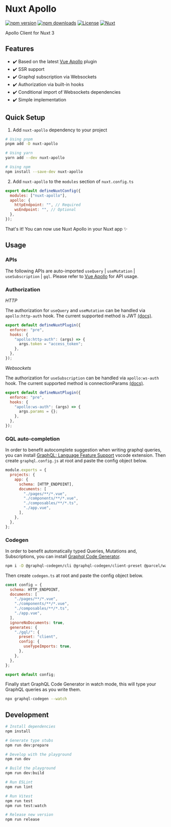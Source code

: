 # Nuxt Apollo

[![npm version][npm-version-src]][npm-version-href]
[![npm downloads][npm-downloads-src]][npm-downloads-href]
[![License][license-src]][license-href]
[![Nuxt][nuxt-src]][nuxt-href]

Apollo Client for Nuxt 3

## Features

- ✔️ Based on the latest [Vue Apollo](https://v4.apollo.vuejs.org/) plugin
- ✔️ SSR support
- ✔️ Graphql subscription via Websockets
- ✔️ Authorization via built-in hooks
- ✔️ Conditional import of Websockets dependencies
- ✔️ Simple implementation

## Quick Setup

1. Add `nuxt-apollo` dependency to your project

```bash
# Using pnpm
pnpm add -D nuxt-apollo

# Using yarn
yarn add --dev nuxt-apollo

# Using npm
npm install --save-dev nuxt-apollo
```

2. Add `nuxt-apollo` to the `modules` section of `nuxt.config.ts`

```js
export default defineNuxtConfig({
  modules: ["nuxt-apollo"],
  apollo: {
    httpEndpoint: "", // Required
    wsEndpoint: "", // Optional
  },
});
```

That's it! You can now use Nuxt Apollo in your Nuxt app ✨

## Usage

### APIs

The following APIs are auto-imported `useQuery` | `useMutation` | `useSubscription` | `gql`. Please refer to [Vue Apollo](https://v4.apollo.vuejs.org/) for API usage.

### Authorization

_HTTP_

The authorization for `useQuery` and `useMutation` can be handled via `apollo:http-auth` hook. The current supported method is JWT [(docs)](https://www.apollographql.com/docs/react/networking/authentication/#header).

```js
export default defineNuxtPlugin({
  enforce: "pre",
  hooks: {
    "apollo:http-auth": (args) => {
      args.token = "access_token";
    },
  },
});
```

_Websockets_

The authorization for `useSubscription` can be handled via `apollo:ws-auth` hook. The current supported method is connectionParams [(docs)](https://www.apollographql.com/docs/react/data/subscriptions/#5-authenticate-over-websocket-optional).

```js
export default defineNuxtPlugin({
  enforce: "pre",
  hooks: {
    "apollo:ws-auth": (args) => {
      args.params = {};
    },
  },
});
```

### GQL auto-completion

In order to benefit autocomplete suggestion when writing graphql queries, you can install [GraphQL: Language Feature Support](https://marketplace.visualstudio.com/items?itemName=GraphQL.vscode-graphql) vscode extension.
Then create `graphql.config.js` at root and paste the config object below.

```js
module.exports = {
  projects: {
    app: {
      schema: [HTTP_ENDPOINT],
      documents: [
        "./pages/**/*.vue",
        "./components/**/*.vue",
        "./composables/**/*.ts",
        "./app.vue",
      ],
    },
  },
};
```

### Codegen

In order to benefit automatically typed Queries, Mutations and, Subscriptions, you can install [Graphql Code Generator](https://the-guild.dev/graphql/codegen/docs/guides/react-vue).

```bash
npm i -D @graphql-codegen/cli @graphql-codegen/client-preset @parcel/watcher
```

Then create `codegen.ts` at root and paste the config object below.

```js
const config = {
  schema: HTTP_ENDPOINT,
  documents: [
    "./pages/**/*.vue",
    "./components/**/*.vue",
    "./composables/**/*.ts",
    "./app.vue",
  ],
  ignoreNoDocuments: true,
  generates: {
    "./gql/": {
      preset: "client",
      config: {
        useTypeImports: true,
      },
    },
  },
};

export default config;
```

Finally start GraphQL Code Generator in watch mode, this will type your GraphQL queries as you write them.

```bash
npx graphql-codegen --watch
```

## Development

```bash
# Install dependencies
npm install

# Generate type stubs
npm run dev:prepare

# Develop with the playground
npm run dev

# Build the playground
npm run dev:build

# Run ESLint
npm run lint

# Run Vitest
npm run test
npm run test:watch

# Release new version
npm run release
```

<!-- Badges -->

[npm-version-src]: https://img.shields.io/npm/v/nuxt-apollo/latest.svg?style=flat&colorA=18181B&colorB=28CF8D
[npm-version-href]: https://npmjs.com/package/nuxt-apollo
[npm-downloads-src]: https://img.shields.io/npm/td/nuxt-apollo.svg?style=flat&colorA=18181B&colorB=28CF8D
[npm-downloads-href]: https://npmjs.com/package/nuxt-apollo
[license-src]: https://img.shields.io/npm/l/nuxt-apollo.svg?style=flat&colorA=18181B&colorB=28CF8D
[license-href]: https://npmjs.com/package/nuxt-apollo
[nuxt-src]: https://img.shields.io/badge/Nuxt-18181B?logo=nuxt.js
[nuxt-href]: https://nuxt.com
